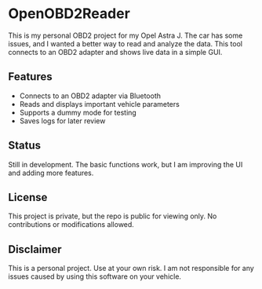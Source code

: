# OpenOBD2Reader

This is my personal OBD2 project for my Opel Astra J. The car has some issues, and I wanted a better way to read and analyze the data. This tool connects to an OBD2 adapter and shows live data in a simple GUI.

## Features
- Connects to an OBD2 adapter via Bluetooth
- Reads and displays important vehicle parameters
- Supports a dummy mode for testing
- Saves logs for later review

## Status
Still in development. The basic functions work, but I am improving the UI and adding more features.

## License
This project is private, but the repo is public for viewing only. No contributions or modifications allowed.

## Disclaimer
This is a personal project. Use at your own risk. I am not responsible for any issues caused by using this software on your vehicle.

